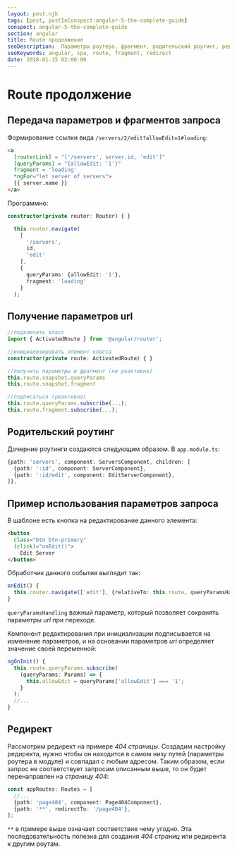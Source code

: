 ```yaml
---
layout: post.njk
tags: [post, postInConspect:angular-5-the-complete-guide]
conspect: angular-5-the-complete-guide
section: angular
title: Route продолжение
seoDescription:  Параметры роутера, фрагмент, родительский роутинг, редирект в Angular5.
seoKeywords: angular, spa, route, fragment, redirect
date: 2018-01-15 02:00:00
---
```

# Route продолжение

## Передача параметров и фрагментов запроса

Формирование ссылки вида `/servers/2/edit?allowEdit=1#loading`:

```html
<a
  [routerLink] = "['/servers', server.id, 'edit']"
  [queryParams] = "{allowEdit: '1'}"
  fragment = 'loading'
  *ngFor="let server of servers">
  {{ server.name }}
</a>
```

Программно:

```typescript
constructor(private router: Router) { }

  this.router.navigate(
    [
      '/servers',
      id,
      'edit'
    ], 
    {
      queryParams: {allowEdit: '1'},
      fragment: 'loading'
    }
  );
```

## Получение параметров url

```typescript
//подключить класс
import { ActivatedRoute } from '@angular/router';

//инициализировать элемент класса
constructor(private route: ActivatedRoute) { }

//получить параметры и фрагмент (не реактивно)
this.route.snapshot.queryParams
this.route.snapshot.fragment

//подписаться (реактивно)
this.route.queryParams.subscribe(...);	 
this.route.fragment.subscribe(...);
```

## Родительский роутинг

Дочерние роутинги создаются следующим образом. В `app.module.ts`:

```typescript
{path: 'servers', component: ServersComponent, children: [
  {path: ':id', component: ServerComponent},
  {path: ':id/edit', component: EditServerComponent},
]},
```

## Пример использования параметров запроса

В шаблоне есть кнопка на редактирование данного элемента:

```html
<button 
  class="btn btn-primary" 
  (click)="onEdit()">
    Edit Server
</button>
```

Обработчик данного события выглядит так:

```typescript
onEdit() {
  this.router.navigate(['edit'], {relativeTo: this.route, queryParamsHandling: 'preserve'});
}
```

`queryParamsHandling` важный параметр, который позволяет сохранять параметры *url* при переходе.

Компонент редактирования при инициализации подписывается на изменение параметров, и на основании параметров *uri* определяет значение своей переменной:

```typescript
ngOnInit() {
  this.route.queryParams.subscribe(
    (queryParams: Params) => {
      this.allowEdit = queryParams['allowEdit'] === '1';
    }
  );
  //...
}
```

## Редирект

Рассмотрим редирект на примере *404 страницы*. Создадим настройку редиректа, нужно чтобы он находится в самом низу путей (параметры роутера в модуле) и совпадал с любым адресом. Таким образом, если запрос не соответствует запросам описанным выше, то он будет перенаправлен на *страницу 404*:

```typescript
const appRoutes: Routes = [
  //...
  {path: 'page404', component: Page404Component},
  {path: '**', redirectTo: '/page404'},
];
```

`**` в примере выше означает соответствие чему угодно. Эта последовательность полезна для создания *404 страниц* или редиректа к другим роутам.